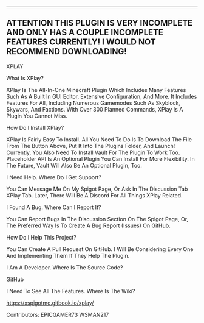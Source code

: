 ----------------------------------------------------------------------------------------------------------------------------------------------------------------------
ATTENTION
THIS PLUGIN IS VERY INCOMPLETE AND ONLY HAS A COUPLE INCOMPLETE FEATURES CURRENTLY! I WOULD NOT RECOMMEND DOWNLOADING!
----------------------------------------------------------------------------------------------------------------------------------------------------------------------

XPLAY

What Is XPlay?

XPlay Is The All-In-One Minecraft Plugin Which Includes Many Features Such As A Built In GUI Editor, Extensive Configuration, And More. It Includes Features For All, Including Numerous Gamemodes Such As Skyblock, Skywars, And Factions. With Over 300 Planned Commands, XPlay Is A Plugin You Cannot Miss.

How Do I Install XPlay?

XPlay Is Fairly Easy To Install. All You Need To Do Is To Download The File From The Button Above, Put It Into The Plugins Folder, And Launch! Currently, You Also Need To Install Vault For The Plugin To Work Too. Placeholder API Is An Optional Plugin You Can Install For More Flexibility. In The Future, Vault Will Also Be An Optional Plugin, Too.

I Need Help. Where Do I Get Support?

You Can Message Me On My Spigot Page, Or Ask In The Discussion Tab XPlay Tab. Later, There Will Be A Discord For All Things XPlay Related.

I Found A Bug. Where Can I Report It?

You Can Report Bugs In The Discussion Section On The Spigot Page, Or, The Preferred Way Is To Create A Bug Report (Issues) On GitHub.

How Do I Help This Project?

You Can Create A Pull Request On GitHub. I Will Be Considering Every One And Implementing Them If They Help The Plugin.

I Am A Developer. Where Is The Source Code?

GitHub

I Need To See All The Features. Where Is The Wiki?

https://xspigotmc.gitbook.io/xplay/

Contributors:
EPICGAMER73
WSMAN217
